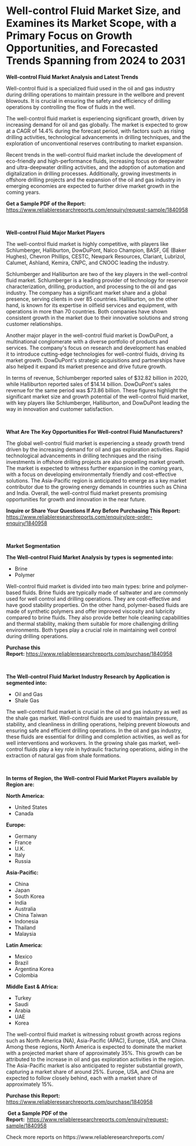 <p><h1>Well-control Fluid Market Size, and Examines its Market Scope, with a Primary Focus on Growth Opportunities, and Forecasted Trends Spanning from 2024 to 2031</h1></p><p><strong>Well-control Fluid Market Analysis and Latest Trends</strong></p>
<p><p>Well-control fluid is a specialized fluid used in the oil and gas industry during drilling operations to maintain pressure in the wellbore and prevent blowouts. It is crucial in ensuring the safety and efficiency of drilling operations by controlling the flow of fluids in the well.</p><p>The well-control fluid market is experiencing significant growth, driven by increasing demand for oil and gas globally. The market is expected to grow at a CAGR of 14.4% during the forecast period, with factors such as rising drilling activities, technological advancements in drilling techniques, and the exploration of unconventional reserves contributing to market expansion.</p><p>Recent trends in the well-control fluid market include the development of eco-friendly and high-performance fluids, increasing focus on deepwater and ultra-deepwater drilling activities, and the adoption of automation and digitalization in drilling processes. Additionally, growing investments in offshore drilling projects and the expansion of the oil and gas industry in emerging economies are expected to further drive market growth in the coming years.</p></p>
<p><strong>Get a Sample PDF of the Report:&nbsp;</strong> <a href="https://www.reliableresearchreports.com/enquiry/request-sample/1840958">https://www.reliableresearchreports.com/enquiry/request-sample/1840958</a></p>
<p>&nbsp;</p>
<p><strong>Well-control Fluid Major Market Players</strong></p>
<p><p>The well-control fluid market is highly competitive, with players like Schlumberger, Halliburton, DowDuPont, Nalco Champion, BASF, GE (Baker Hughes), Chevron Phillips, CESTC, Newpark Resources, Clariant, Lubrizol, Calumet, Ashland, Kemira, CNPC, and CNOOC leading the industry. </p><p>Schlumberger and Halliburton are two of the key players in the well-control fluid market. Schlumberger is a leading provider of technology for reservoir characterization, drilling, production, and processing to the oil and gas industry. The company has a significant market share and a global presence, serving clients in over 85 countries. Halliburton, on the other hand, is known for its expertise in oilfield services and equipment, with operations in more than 70 countries. Both companies have shown consistent growth in the market due to their innovative solutions and strong customer relationships.</p><p>Another major player in the well-control fluid market is DowDuPont, a multinational conglomerate with a diverse portfolio of products and services. The company's focus on research and development has enabled it to introduce cutting-edge technologies for well-control fluids, driving its market growth. DowDuPont's strategic acquisitions and partnerships have also helped it expand its market presence and drive future growth.</p><p>In terms of revenue, Schlumberger reported sales of $32.82 billion in 2020, while Halliburton reported sales of $14.14 billion. DowDuPont's sales revenue for the same period was $73.86 billion. These figures highlight the significant market size and growth potential of the well-control fluid market, with key players like Schlumberger, Halliburton, and DowDuPont leading the way in innovation and customer satisfaction.</p></p>
<p>&nbsp;</p>
<p><strong>What Are The Key Opportunities For Well-control Fluid Manufacturers?</strong></p>
<p><p>The global well-control fluid market is experiencing a steady growth trend driven by the increasing demand for oil and gas exploration activities. Rapid technological advancements in drilling techniques and the rising investments in offshore drilling projects are also propelling market growth. The market is expected to witness further expansion in the coming years, with a focus on developing environmentally friendly and cost-effective solutions. The Asia-Pacific region is anticipated to emerge as a key market contributor due to the growing energy demands in countries such as China and India. Overall, the well-control fluid market presents promising opportunities for growth and innovation in the near future.</p></p>
<p><strong>Inquire or Share Your Questions If Any Before Purchasing This Report:</strong> <a href="https://www.reliableresearchreports.com/enquiry/pre-order-enquiry/1840958">https://www.reliableresearchreports.com/enquiry/pre-order-enquiry/1840958</a></p>
<p>&nbsp;</p>
<p><strong>Market Segmentation</strong></p>
<p><strong>The Well-control Fluid Market Analysis by types is segmented into:</strong></p>
<p><ul><li>Brine</li><li>Polymer</li></ul></p>
<p><p>Well-control fluid market is divided into two main types: brine and polymer-based fluids. Brine fluids are typically made of saltwater and are commonly used for well control and drilling operations. They are cost-effective and have good stability properties. On the other hand, polymer-based fluids are made of synthetic polymers and offer improved viscosity and lubricity compared to brine fluids. They also provide better hole cleaning capabilities and thermal stability, making them suitable for more challenging drilling environments. Both types play a crucial role in maintaining well control during drilling operations.</p></p>
<p><strong>Purchase this Report:&nbsp;</strong><a href="https://www.reliableresearchreports.com/purchase/1840958">https://www.reliableresearchreports.com/purchase/1840958</a></p>
<p>&nbsp;</p>
<p><strong>The Well-control Fluid Market Industry Research by Application is segmented into:</strong></p>
<p><ul><li>Oil and Gas</li><li>Shale Gas</li></ul></p>
<p><p>The well-control fluid market is crucial in the oil and gas industry as well as the shale gas market. Well-control fluids are used to maintain pressure, stability, and cleanliness in drilling operations, helping prevent blowouts and ensuring safe and efficient drilling operations. In the oil and gas industry, these fluids are essential for drilling and completion activities, as well as for well interventions and workovers. In the growing shale gas market, well-control fluids play a key role in hydraulic fracturing operations, aiding in the extraction of natural gas from shale formations.</p></p>
<p>&nbsp;</p>
<p><strong>In terms of Region, the Well-control Fluid Market Players available by Region are:</strong></p>
<p>
    <p> <strong> North America: </strong>
        <ul>
            <li>United States</li>
            <li>Canada</li>
        </ul>
        </p> 
    <p> <strong> Europe: </strong>
        <ul>
            <li>Germany</li>
            <li>France</li>
            <li>U.K.</li>
            <li>Italy</li>
            <li>Russia</li>
        </ul>
        </p> 
    <p> <strong> Asia-Pacific: </strong>
        <ul>
            <li>China</li>
            <li>Japan</li>
            <li>South Korea</li>
            <li>India</li>
            <li>Australia</li>
            <li>China Taiwan</li>
            <li>Indonesia</li>
            <li>Thailand</li>
            <li>Malaysia</li>
        </ul>
        </p> 
    <p> <strong> Latin America: </strong>
        <ul>
            <li>Mexico</li>
            <li>Brazil</li>
            <li>Argentina Korea</li>
            <li>Colombia</li>
        </ul>
        </p> 
    <p> <strong> Middle East & Africa: </strong>
        <ul>
            <li>Turkey</li>
            <li>Saudi</li>
            <li>Arabia</li>
            <li>UAE</li>
            <li>Korea</li>
        </ul>
    </p>
    </p>
<p><p>The well-control fluid market is witnessing robust growth across regions such as North America (NA), Asia-Pacific (APAC), Europe, USA, and China. Among these regions, North America is expected to dominate the market with a projected market share of approximately 35%. This growth can be attributed to the increase in oil and gas exploration activities in the region. The Asia-Pacific market is also anticipated to register substantial growth, capturing a market share of around 25%. Europe, USA, and China are expected to follow closely behind, each with a market share of approximately 15%.</p></p>
<p><strong>Purchase this Report: </strong><a href="https://www.reliableresearchreports.com/purchase/1840958">https://www.reliableresearchreports.com/purchase/1840958</a></p>
<p>&nbsp;<strong>Get a Sample PDF of the Report:&nbsp;&nbsp;</strong><a href="https://www.reliableresearchreports.com/enquiry/request-sample/1840958">https://www.reliableresearchreports.com/enquiry/request-sample/1840958</a></p>
<p><strong></strong></p>
<p>Check more reports on https://www.reliableresearchreports.com/</p>